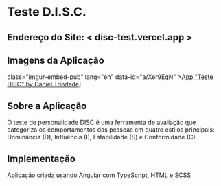 # Teste D.I.S.C.

## Endereço do Site: < disc-test.vercel.app >

## Imagens da Aplicação

class="imgur-embed-pub" lang="en" data-id="a/Xer9EqN"  ><a href="//imgur.com/a/Xer9EqN">App &quot;Teste DISC&quot; by Daniel Trindade</a></blockquote><script async src="//s.imgur.com/min/embed.js" charset="utf-8"></script>]

## Sobre a Aplicação

O teste de personalidade DISC é uma ferramenta de avaliação que categoriza os comportamentos das pessoas em quatro estilos principais: Dominância (D), Influência (I), Estabilidade (S) e Conformidade (C).

## Implementação

Aplicação criada usando Angular com TypeScript, HTML e SCSS
